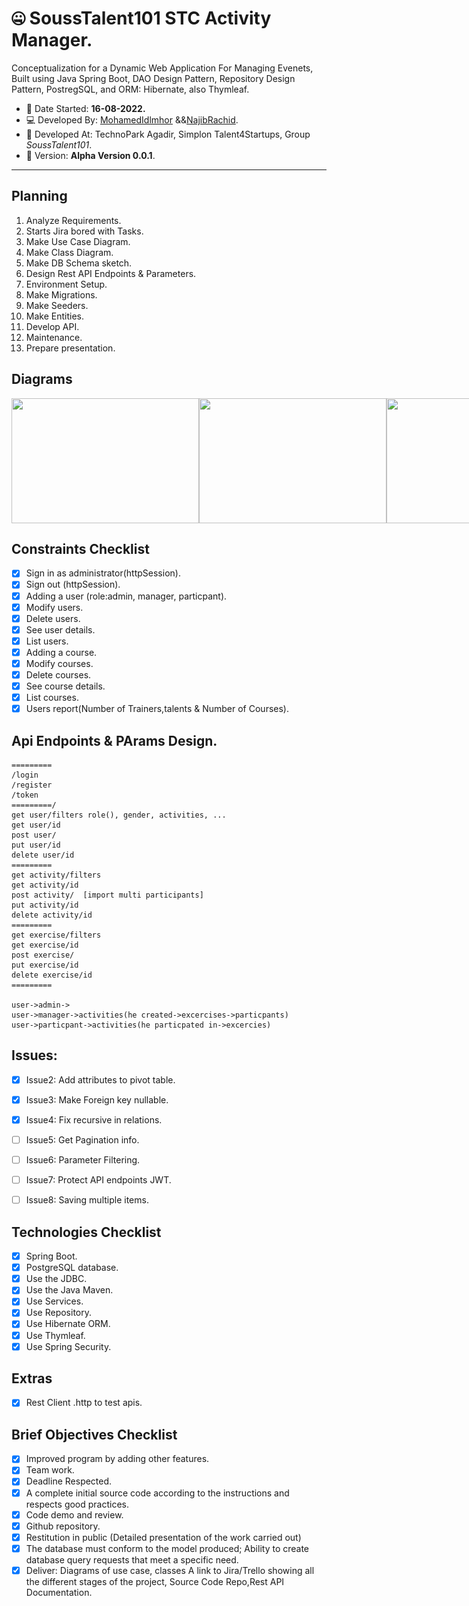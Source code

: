 # :zipper_mouth_face: SoussTalent101 STC Activity Manager.

Conceptualization for a Dynamic Web Application For Managing Evenets, Built using Java Spring Boot,
DAO Design Pattern, Repository Design Pattern, PostregSQL, and ORM: Hibernate, also Thymleaf.

 - :date: Date Started: **16-08-2022.** 
 - :computer:	Developed By: [MohamedIdlmhor](https://github.com/idmed22/) &&[NajibRachid](https://github.com/n4j1Br4ch1D).
 - :office: Developed At: TechnoPark Agadir, Simplon Talent4Startups, Group *SoussTalent101*.
 - :pushpin: Version: **Alpha Version 0.0.1**.

---

<!---## Snapshots

<div style="display:flex">
<img src="/brief13-stc/1.PNG" height="200" width="300"/>
<img src="/brief13-stc/2.PNG" height="200" width="300"/>
<img src="/brief13-stc/3.PNG" height="200" width="300"/>
<img src="/brief13-stc/4.PNG" height="200" width="300"/>
<img src="/brief13-stc/5.PNG" height="200" width="300"/>
<img src="/brief13-stc/6.PNG" height="200" width="300"/>
</div> -->



## Planning

1. Analyze Requirements.
2. Starts Jira bored with Tasks.
3. Make Use Case Diagram.
4. Make Class Diagram.
5. Make DB Schema sketch.
6. Design Rest API Endpoints & Parameters.
7. Environment Setup.
8. Make Migrations.
9. Make Seeders.
10. Make Entities.
11. Develop API.
12. Maintenance.
13. Prepare presentation.

## Diagrams
<div style="display:flex">
<img src="/brief13-stc/p1.png" height="200" width="300"/>
<img src="/brief13-stc/p2.png" height="200" width="300"/>
<img src="/brief13-stc/p3.PNG" height="200" width="300"/>
<img src="/brief13-stc/useCase_diagram.png" height="200" width="300"/>
<img src="/brief13-stc/class_diagram.png" height="200" width="300"/>
<img src="/brief13-stc/db_sketch.PNG" height="200" width="300"/>
<img src="/brief13-stc/tables_seeded.PNG" height="200" width="300"/>
<img src="/brief13-stc/rest_apis.PNG" height="200" width="300"/>
<img src="/brief13-stc/source_code.PNG" height="200" width="300"/>
</div>

## Constraints Checklist

- [X] Sign in as administrator(httpSession).
- [X] Sign out (httpSession).
- [X] Adding a user (role:admin, manager, particpant).
- [X] Modify users.
- [X] Delete users.
- [X] See user details.
- [X] List users.
- [X] Adding a course.
- [X] Modify courses.
- [X] Delete courses.
- [X] See course details.
- [X] List courses.
- [X] Users report(Number of Trainers,talents & Number of Courses).

## Api Endpoints & PArams Design.

```
=========
/login
/register
/token
=========/
get user/filters role(), gender, activities, ...
get user/id
post user/
put user/id
delete user/id
=========
get activity/filters
get activity/id
post activity/  [import multi participants]
put activity/id
delete activity/id
=========
get exercise/filters
get exercise/id
post exercise/
put exercise/id
delete exercise/id
=========

user->admin->
user->manager->activities(he created->excercises->particpants)
user->particpant->activities(he particpated in->excercies)

```

## Issues:
   - [X] Issue2: Add attributes to pivot table.
   - [X] Issue3: Make Foreign key nullable.
   - [X] Issue4: Fix recursive in relations.
   - [ ] Issue5: Get Pagination info.
   - [ ] Issue6: Parameter Filtering.
   - [ ] Issue7: Protect API endpoints JWT.
   - [ ] Issue8: Saving multiple items.


## Technologies Checklist

- [X] Spring Boot.
- [X] PostgreSQL database.
- [X] Use the JDBC.
- [X] Use the Java Maven.
- [X] Use Services.
- [X] Use Repository.
- [X] Use Hibernate ORM.
- [X] Use Thymleaf.
- [X] Use Spring Security.

## Extras

- [X] Rest Client .http to test apis.


## Brief Objectives Checklist

- [X] Improved program by adding other features.
- [X] Team work.
- [X] Deadline Respected.
- [X] A complete initial source code according to the instructions and respects good practices.
- [X] Code demo and review.
- [X] Github repository.
- [X] Restitution in public (Detailed presentation of the work carried out)
- [X] The database must conform to the model produced; Ability to create database query requests that meet a specific need.
- [X] Deliver: Diagrams of use case, classes A link to Jira/Trello showing all the different stages of the project, Source Code Repo,Rest API Documentation.
